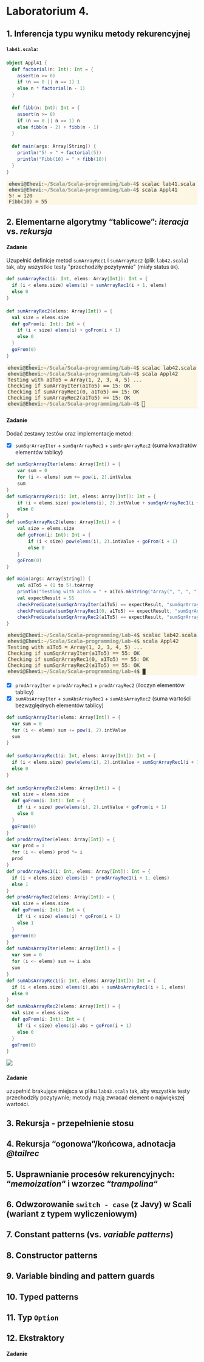 # Laboratorium 4.
## 1. Inferencja typu wyniku metody rekurencyjnej
#### `lab41.scala`:
```scala
object Appl41 {
  def factorial(n: Int): Int = {
    assert(n >= 0)
    if (n == 0 || n == 1) 1
    else n * factorial(n - 1)
  }

  def fibb(n: Int): Int = {
    assert(n >= 0)
    if (n == 0 || n == 1) n
    else fibb(n - 2) + fibb(n - 1)
  }

  def main(args: Array[String]) {
    println("5! = " + factorial(5))
    println("Fibb(10) = " + fibb(10))
  }
}
```
![](pictures/1-appl41.png)

## 2. Elementarne algorytmy “tablicowe”: *iteracja* vs. *rekursja*
#### Zadanie
Uzupełnić definicje metod `sumArrayRec1` i `sumArrayRec2` (plik `lab42.scala`) tak, aby wszystkie testy "przechodziły pozytywnie" (miały status `OK`).
```scala
def sumArrayRec1(i: Int, elems: Array[Int]): Int = {
  if (i < elems.size) elems(i) + sumArrayRec1(i + 1, elems)
  else 0
}
  
def sumArrayRec2(elems: Array[Int]) = {
  val size = elems.size
  def goFrom(i: Int): Int = {
    if (i < size) elems(i) + goFrom(i + 1)
    else 0
  }
  goFrom(0)
}
```
![](pictures/2-4-zad-1.png)

#### Zadanie
Dodać zestawy testów oraz implementacje metod:
- [x] `sumSqrArrayIter` + `sumSqrArrayRec1` + `sumSrqArrayRec2` (suma kwadratów elementów tablicy)
```scala
def sumSqrArrayIter(elems: Array[Int]) = {
    var sum = 0
    for (i <- elems) sum += pow(i, 2).intValue
    sum
}
def sumSqrArrayRec1(i: Int, elems: Array[Int]): Int = {
    if (i < elems.size) pow(elems(i), 2).intValue + sumSqrArrayRec1(i + 1, elems)
    else 0
}
def sumSqrArrayRec2(elems: Array[Int]) = {
    val size = elems.size
    def goFrom(i: Int): Int = {
        if (i < size) pow(elems(i), 2).intValue + goFrom(i + 1)
        else 0
    }
    goFrom(0)
}
```

```scala
def main(args: Array[String]) {
    val a1To5 = (1 to 5).toArray
    println("Testing with a1To5 = " + a1To5.mkString("Array(", ", ", ") ..."))
    val expectResult = 55
    checkPredicate(sumSqrArrayIter(a1To5) == expectResult, "sumSqrArrayIter(a1To5) == " + expectResult)
    checkPredicate(sumSqrArrayRec1(0, a1To5) == expectResult, "sumSqrArrayRec1(0, a1To5) == " + expectResult)
    checkPredicate(sumSqrArrayRec2(a1To5) == expectResult, "sumSqrArrayRec2(a1To5) == " + expectResult)
}
```
![](pictures/2-4-zad-2.png)
- [x] `prodArrayIter` + `prodArrayRec1` + `prodArrayRec2` (iloczyn elementów tablicy)
- [x] `sumAbsArrayIter` + `sumAbsArrayRec1` + `sumAbsArrayRec2` (suma wartości bezwzględnych elementów tablicy)

```scala
def sumSqrArrayIter(elems: Array[Int]) = {
  var sum = 0
  for (i <- elems) sum += pow(i, 2).intValue
  sum
}

def sumSqrArrayRec1(i: Int, elems: Array[Int]): Int = {
  if (i < elems.size) pow(elems(i), 2).intValue + sumSqrArrayRec1(i + 1, elems)
  else 0
}

def sumSqrArrayRec2(elems: Array[Int]) = {
  val size = elems.size
  def goFrom(i: Int): Int = {
    if (i < size) pow(elems(i), 2).intValue + goFrom(i + 1)
    else 0
  }
  goFrom(0)
}
def prodArrayIter(elems: Array[Int]) = {
  var prod = 1
  for (i <- elems) prod *= i
  prod
}
def prodArrayRec1(i: Int, elems: Array[Int]): Int = {
  if (i < elems.size) elems(i) * prodArrayRec1(i + 1, elems)
  else 1
}
def prodArrayRec2(elems: Array[Int]) = {
  val size = elems.size
  def goFrom(i: Int): Int = {
    if (i < size) elems(i) * goFrom(i + 1)
    else 1
  }
  goFrom(0)
}
def sumAbsArrayIter(elems: Array[Int]) = {
  var sum = 0
  for (i <- elems) sum += i.abs
  sum
}
def sumAbsArrayRec1(i: Int, elems: Array[Int]): Int = {
  if (i < elems.size) elems(i).abs + sumAbsArrayRec1(i + 1, elems)
  else 0
}
def sumAbsArrayRec2(elems: Array[Int]) = {
  val size = elems.size
  def goFrom(i: Int): Int = {
    if (i < size) elems(i).abs + goFrom(i + 1)
    else 0
  }
  goFrom(0)
}
```
![](pictures/2-42-scala-appl42.png)

#### Zadanie
uzupełnić brakujące miejsca w pliku `lab43.scala` tak, aby wszystkie testy przechodziły pozytywnie; metody mają zwracać element o największej wartości.

## 3. Rekursja - przepełnienie stosu
## 4. Rekursja “ogonowa”/końcowa, adnotacja *@tailrec*
## 5. Usprawnianie procesów rekurencyjnych: “*memoization*“ i wzorzec “*trampolina*“
## 6. Odwzorowanie `switch - case` (z Javy) w Scali (wariant z typem wyliczeniowym)
## 7. Constant patterns (vs. *variable patterns*)
## 8. Constructor patterns
## 9. Variable binding and pattern guards
## 10. Typed patterns
## 11. Typ `Option`
## 12. Ekstraktory
#### Zadanie
